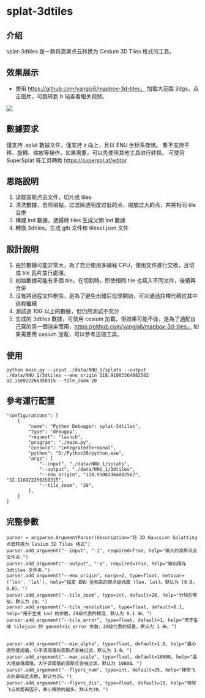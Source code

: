 # splat-3dtiles

## 介绍

splat-3dtiles 是一款将高斯点云转换为 Cesium 3D Tiles 格式的工具。

## 效果展示

- 使用 https://github.com/yangjs6/mapbox-3d-tiles， 加载大范围 3dgs，点击图片，可跳转到 b 站查看相关视频。

[![](https://i0.hdslb.com/bfs/archive/0b195aebb064cd5b2222faeda00e94308dc4dea6.jpg@672w_378h_1c.webp)](https://www.bilibili.com/video/BV1qsK3z4Eo5/)


## 數據要求
僅支持 .splat 數據文件，僅支持 z 向上，且以 ENU 坐标系存储。
暫不支持平移、旋轉、缩放等操作，如果需要，可以先使用其他工具进行转换。
可使用 SuperSplat 等工具轉換 https://superspl.at/editor


## 思路說明

1. 读取高斯点云文件，切片成 tiles
2. 清洗數據，去除飛點，过滤掉透明度过低的点，缩放过大的点，并將相同 tile 合併
3. 構建 lod 數據，遞歸將 tiles 生成父類 lod 數據
4. 轉換 3dtiles，生成 glb 文件和 tileset.json 文件

## 設計說明
1. 由於數據可能非常大，為了充分使用多線程 CPU，使用文件進行交換，且切成 tile 瓦片並行處理。
2. 初始數據可能有多個 tile，在切割時，即使相同 tile 也寫入不同文件，後續再合併
3. 沒有將過程文件刪除，是為了避免出錯后從頭開始，可以通過註釋代碼從其中過程繼續
4. 測試過 10G 以上的數據，但仍然測試不充分
5. 生成的 3dtiles 數據，可使用 cesium 加載，但效果可能不佳，是為了適配自己寫的另一個渲染而用，https://github.com/yangjs6/mapbox-3d-tiles，
如果需要用 cesium 加載，可以參考這個工具。


## 使用

```
python main.py --input ./data/NNU_1/splats --output ./data/NNU_1/3dtiles --enu_origin 118.91083364082562 32.116922266350315 --tile_zoom 20
```

## 參考運行配置
    "configurations": [
        {
            "name": "Python Debugger: splat-3dtiles",
            "type": "debugpy",
            "request": "launch",
            "program": "./main.py",
            "console": "integratedTerminal",
            "python": "D:/Python39/python.exe",
            "args": [
                "--input", "./data/NNU_1/splats", 
                "--output", "./data/NNU_1/3dtiles",
                "--enu_origin", "118.91083364082562", "32.116922266350315",
                "--tile_zoom", "20",                
            ],
        }
    ]

## 完整參數

    parser = argparse.ArgumentParser(description="将 3D Gaussian Splatting 点云转换为 Cesium 3D Tiles 格式")
    parser.add_argument("--input", "-i", required=True, help="输入的高斯点云文件夹.")
    parser.add_argument("--output", "-o", required=True, help="输出保存 3dtiles 文件夹.")
    parser.add_argument("--enu_origin", nargs=2, type=float, metavar=('lon', 'lat'), help="指定 ENU 坐标系的原点经纬度 (lon, lat)。默认为 (0.0, 0.0)。")
    parser.add_argument("--tile_zoom", type=int, default=20, help="分块的等级，默认为 20。")
    parser.add_argument("--tile_resolution", type=float, default=0.1, help="用于生成 Lod 的参数，20级代表的精度，默认为 0.1 米。")
    parser.add_argument("--tile_error", type=float, default=1, help="用于生成 tilejson 的 geometric_error 参数，20级代表的误差，默认为 1 米。")


    parser.add_argument("--min_alpha", type=float, default=1.0, help="最小透明度阈值，小于该阈值的高斯点会被过滤，默认为 1.0。")
    parser.add_argument("--max_scale", type=float, default=10000, help="最大缩放值阈值，大于该阈值的高斯点会被过滤，默认为 10000。")
    parser.add_argument("--flyers_num", type=int, default=25, help="移除飞点的最临近点数，默认为25。")
    parser.add_argument("--flyers_dis", type=float, default=10, help="移除飞点的距离因子，最小移除的越多，默认为10。")
    
